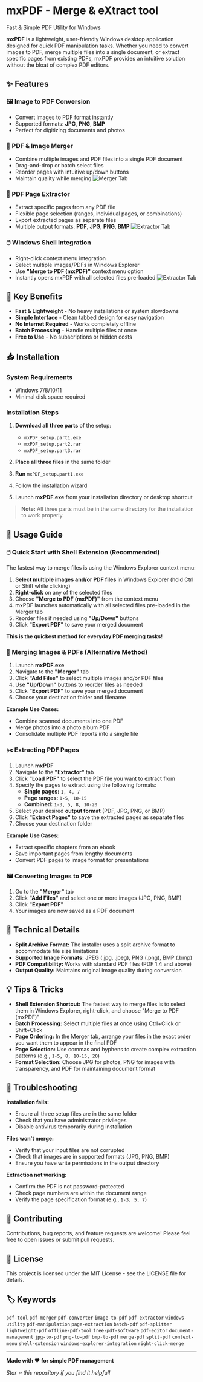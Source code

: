 # mxPDF - Merge &amp; eXtract tool
Fast & Simple PDF Utility for Windows

**mxPDF** is a lightweight, user-friendly Windows desktop application designed for quick PDF manipulation tasks. Whether you need to convert images to PDF, merge multiple files into a single document, or extract specific pages from existing PDFs, mxPDF provides an intuitive solution without the bloat of complex PDF editors.

## ✨ Features

### 🖼️ Image to PDF Conversion
- Convert images to PDF format instantly
- Supported formats: **JPG**, **PNG**, **BMP**
- Perfect for digitizing documents and photos

### 📄 PDF & Image Merger
- Combine multiple images and PDF files into a single PDF document
- Drag-and-drop or batch select files
- Reorder pages with intuitive up/down buttons
- Maintain quality while merging
![Merger Tab](screenshots/merger.jpg)


### 📑 PDF Page Extractor
- Extract specific pages from any PDF file
- Flexible page selection (ranges, individual pages, or combinations)
- Export extracted pages as separate files
- Multiple output formats: **PDF**, **JPG**, **PNG**, **BMP**
![Extractor Tab](screenshots/extracotr.jpg)
  

### 🖱️ Windows Shell Integration
- Right-click context menu integration
- Select multiple images/PDFs in Windows Explorer
- Use **"Merge to PDF (mxPDF)"** context menu option
- Instantly opens mxPDF with all selected files pre-loaded
![Extractor Tab](screenshots/shellmenu.jpg)



## 🎯 Key Benefits

- **Fast & Lightweight** - No heavy installations or system slowdowns
- **Simple Interface** - Clean tabbed design for easy navigation
- **No Internet Required** - Works completely offline
- **Batch Processing** - Handle multiple files at once
- **Free to Use** - No subscriptions or hidden costs

## 📥 Installation

### System Requirements
- Windows 7/8/10/11
- Minimal disk space required

### Installation Steps

1. **Download all three parts** of the setup:
   - `mxPDF_setup.part1.exe`
   - `mxPDF_setup.part2.rar`
   - `mxPDF_setup.part3.rar`

2. **Place all three files** in the same folder

3. **Run** `mxPDF_setup.part1.exe`

4. Follow the installation wizard

5. Launch **mxPDF.exe** from your installation directory or desktop shortcut

> **Note:** All three parts must be in the same directory for the installation to work properly.

## 📖 Usage Guide

### 🖱️ Quick Start with Shell Extension (Recommended)

The fastest way to merge files is using the Windows Explorer context menu:

1. **Select multiple images and/or PDF files** in Windows Explorer (hold Ctrl or Shift while clicking)
2. **Right-click** on any of the selected files
3. Choose **"Merge to PDF (mxPDF)"** from the context menu
4. mxPDF launches automatically with all selected files pre-loaded in the Merger tab
5. Reorder files if needed using **"Up/Down"** buttons
6. Click **"Export PDF"** to save your merged document

**This is the quickest method for everyday PDF merging tasks!**

### 🔀 Merging Images & PDFs (Alternative Method)

1. Launch **mxPDF.exe**
2. Navigate to the **"Merger"** tab
3. Click **"Add Files"** to select multiple images and/or PDF files
4. Use **"Up/Down"** buttons to reorder files as needed
5. Click **"Export PDF"** to save your merged document
6. Choose your destination folder and filename

**Example Use Cases:**
- Combine scanned documents into one PDF
- Merge photos into a photo album PDF
- Consolidate multiple PDF reports into a single file

### ✂️ Extracting PDF Pages

1. Launch **mxPDF**
2. Navigate to the **"Extractor"** tab
3. Click **"Load PDF"** to select the PDF file you want to extract from
4. Specify the pages to extract using the following formats:
   - **Single pages:** `1, 4, 7`
   - **Page ranges:** `1-5, 10-15`
   - **Combined:** `1-3, 5, 8, 10-20`
5. Select your desired **output format** (PDF, JPG, PNG, or BMP)
6. Click **"Extract Pages"** to save the extracted pages as separate files
7. Choose your destination folder

**Example Use Cases:**
- Extract specific chapters from an ebook
- Save important pages from lengthy documents
- Convert PDF pages to image format for presentations

### 🖼️ Converting Images to PDF

1. Go to the **"Merger"** tab
2. Click **"Add Files"** and select one or more images (JPG, PNG, BMP)
3. Click **"Export PDF"**
4. Your images are now saved as a PDF document

## 🔧 Technical Details

- **Split Archive Format:** The installer uses a split archive format to accommodate file size limitations
- **Supported Image Formats:** JPEG (.jpg, .jpeg), PNG (.png), BMP (.bmp)
- **PDF Compatibility:** Works with standard PDF files (PDF 1.4 and above)
- **Output Quality:** Maintains original image quality during conversion

## 💡 Tips & Tricks

- **Shell Extension Shortcut:** The fastest way to merge files is to select them in Windows Explorer, right-click, and choose "Merge to PDF (mxPDF)"
- **Batch Processing:** Select multiple files at once using Ctrl+Click or Shift+Click
- **Page Ordering:** In the Merger tab, arrange your files in the exact order you want them to appear in the final PDF
- **Page Selection:** Use commas and hyphens to create complex extraction patterns (e.g., `1-5, 8, 10-15, 20`)
- **Format Selection:** Choose JPG for photos, PNG for images with transparency, and PDF for maintaining document format

## 🐛 Troubleshooting

**Installation fails:**
- Ensure all three setup files are in the same folder
- Check that you have administrator privileges
- Disable antivirus temporarily during installation

**Files won't merge:**
- Verify that your input files are not corrupted
- Check that images are in supported formats (JPG, PNG, BMP)
- Ensure you have write permissions in the output directory

**Extraction not working:**
- Confirm the PDF is not password-protected
- Check page numbers are within the document range
- Verify the page specification format (e.g., `1-3, 5, 7`)

## 🤝 Contributing

Contributions, bug reports, and feature requests are welcome! Please feel free to open issues or submit pull requests.

## 📄 License

This project is licensed under the MIT License - see the LICENSE file for details.

## 🏷️ Keywords

`pdf-tool` `pdf-merger` `pdf-converter` `image-to-pdf` `pdf-extractor` `windows-utility` `pdf-manipulation` `page-extraction` `batch-pdf` `pdf-splitter` `lightweight-pdf` `offline-pdf-tool` `free-pdf-software` `pdf-editor` `document-management` `jpg-to-pdf` `png-to-pdf` `bmp-to-pdf` `merge-pdf` `split-pdf` `context-menu` `shell-extension` `windows-explorer-integration` `right-click-merge`

---

**Made with ❤️ for simple PDF management**

*Star ⭐ this repository if you find it helpful!*
